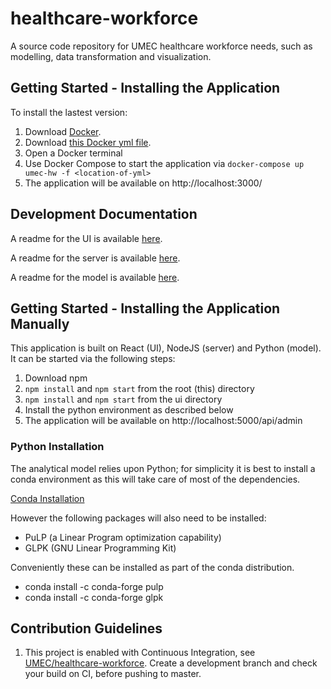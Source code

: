 # healthcare-workforce

A source code repository for UMEC healthcare workforce needs, such as modelling, data transformation and visualization.

## Getting Started - Installing the Application
To install the lastest version:
1. Download [Docker](https://www.docker.com/get-started).
2. Download [this Docker yml file](docker/docker-compose.yml).
3. Open a Docker terminal
4. Use Docker Compose to start the application via `docker-compose up umec-hw -f <location-of-yml>`
5. The application will be available on http://localhost:3000/

## Development Documentation
A readme for the UI is available [here](ui/README.md).

A readme for the server is available [here](server/README.md).

A readme for the model is available [here](models/README.md).


## Getting Started - Installing the Application Manually
This application is built on React (UI), NodeJS (server) and Python (model).
It can be started via the following steps:
1. Download npm
2. `npm install` and `npm start` from the root (this) directory
3. `npm install` and `npm start` from the ui directory
4. Install the python environment as described below
5. The application will be available on http://localhost:5000/api/admin

### Python Installation

The analytical model relies upon Python; for simplicity it is best to install a conda environment as this will take care of most of the dependencies.

[Conda Installation](https://conda.io/docs/user-guide/install/index.html)

However the following packages will also need to be installed:
* PuLP (a Linear Program optimization capability)
* GLPK (GNU Linear Programming Kit)

Conveniently these can be installed as part of the conda distribution.

* conda install -c conda-forge pulp
* conda install -c conda-forge glpk

## Contribution Guidelines

1. This project is enabled with Continuous Integration, see [UMEC/healthcare-workforce](https://circleci.com/gh/UMEC/healthcare-workforce). Create a development branch and check your build on CI, before pushing to master.

